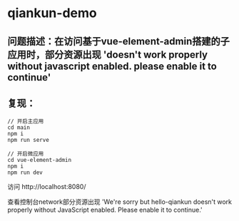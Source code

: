 # qiankun-demo

## 问题描述：在访问基于vue-element-admin搭建的子应用时，部分资源出现 'doesn't work properly without javascript enabled. please enable it to continue'

## 复现：

```
// 开启主应用
cd main
npm i
npm run serve

// 开启微应用
cd vue-element-admin
npm i
npm run dev
```

访问 http://localhost:8080/

查看控制台network部分资源出现 'We're sorry but hello-qiankun doesn't work properly without JavaScript enabled. Please enable it to continue.'
